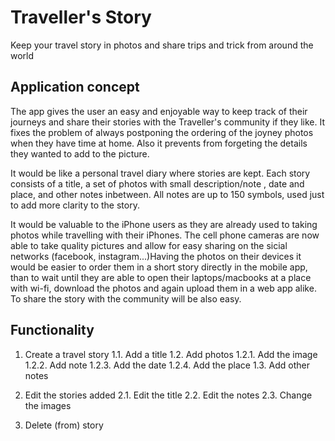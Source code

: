 # Traveller's Story

Keep your travel story in photos and share trips and trick from around the world

## Application concept

The app gives the user an easy and enjoyable way to keep track of their journeys and share their stories with the Traveller's community if they like. It fixes the problem of always postponing the ordering of the joyney photos when they have time at home. Also it prevents from forgeting the details they wanted to add to the picture.

It would be like a personal travel diary where stories are kept. Each story consists of a title, a set of photos with small description/note , date and place, and other notes inbetween. All notes are up to 150 symbols, used just to add more clarity to the story.

It would be valuable to the iPhone users as they are already used to taking photos while travelling with their iPhones. The cell phone cameras are now able to take quality pictures and allow for easy sharing on the sicial networks (facebook, instagram...)Having the photos on their devices it would be easier to order them in a short story directly in the mobile app, than to wait until they are able to open their laptops/macbooks at a place with wi-fi, download the photos and again upload them in a web app alike. To share the story with the community will be also easy.

## Functionality

1. Create a travel story
    1.1. Add a title
    1.2. Add photos
        1.2.1. Add the image
        1.2.2. Add note
        1.2.3. Add the date
        1.2.4. Add the place
    1.3. Add other notes

2. Edit the stories added
    2.1. Edit the title
    2.2. Edit the notes
    2.3. Change the images

3. Delete (from) story


